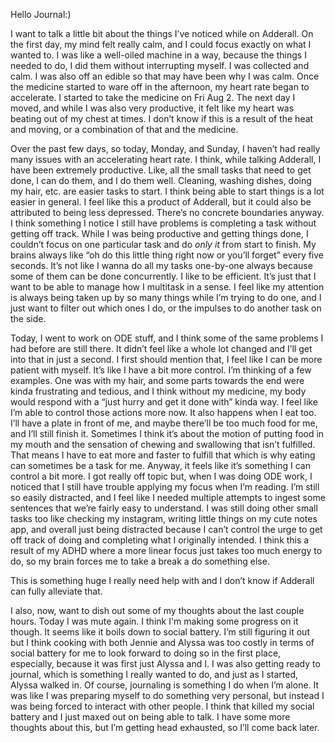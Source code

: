 
Hello Journal:)

I want to talk a little bit about the things I’ve noticed while on Adderall. On the first day, my mind felt really calm, and I could focus exactly on what I wanted to. I was like a well-oiled machine in a way, because the things I needed to do, I did them without interrupting myself. I was collected and calm. I was also off an edible so that may have been why I was calm. Once the medicine started to ware off in the afternoon, my heart rate began to accelerate. I started to take the medicine on Fri Aug 2. The next day I moved, and while I was also very productive, it felt like my heart was beating out of my chest at times. I don’t know if this is a result of the heat and moving, or a combination of that and the medicine. 

Over the past few days, so today, Monday, and Sunday, I haven’t had really many issues with an accelerating heart rate. I think, while talking Adderall, I have been extremely productive. Like, all the small tasks that need to get done, I can do them, and I do them well. Cleaning, washing dishes, doing my hair, etc. are easier tasks to start. I think being able to start things is a lot easier in general. I feel like this a product of Adderall, but it could also be attributed to being less depressed. There’s no concrete boundaries anyway. I think something I notice I still have problems is completing a task without getting off track. While I was being productive and getting things done, I couldn’t focus on one particular task and do *only it* from start to finish. My brains always like “oh do this little thing right now or you’ll forget” every five seconds. It’s not like I wanna do all my tasks one-by-one always because some of them can be done concurrently. I like to be efficient. It’s just that I want to be able to manage how I multitask in a sense. I feel like my attention is always being taken up by so many things while I’m trying to do one, and I just want to filter out which ones I do, or the impulses to do another task on the side. 

Today, I went to work on ODE stuff, and I think some of the same problems I had before are still there. It didn’t feel like a whole lot changed and I’ll get into that in just a second. I first should mention that, I feel like I can be more patient with myself. It’s like I have a bit more control. I’m thinking of a few examples. One was with my hair, and some parts towards the end were kinda frustrating and tedious, and I think without my medicine, my body would respond with a “just hurry and get it done with” kinda way. I feel like I’m able to control those actions more now. It also happens when I eat too. I’ll have a plate in front of me, and maybe there’ll be too much food for me, and I’ll still finish it. Sometimes I think it’s about the motion of putting food in my mouth and the sensation of chewing and swallowing that isn’t fulfilled. That means I have to eat more and faster to fulfill that which is why eating can sometimes be a task for me. Anyway, it feels like it’s something I can control a bit more. I got really off topic but, when I was doing ODE work, I noticed that I still have trouble applying my focus when I’m reading. I’m still so easily distracted, and I feel like I needed multiple attempts to ingest some sentences that we’re fairly easy to understand. I was still doing other small tasks too like checking my instagram, writing little things on my cute notes app, and overall just being distracted because I can’t control the urge to get off track of doing and completing what I originally intended. I think this a result of my ADHD where a more linear focus just takes too much energy to do, so my brain forces me to take a break a do something else. 

This is something huge I really need help with and I don’t know if Adderall can fully alleviate that. 

I also, now, want to dish out some of my thoughts about the last couple hours. Today I was mute again. I think I'm making some progress on it though. It seems like it boils down to social battery. I’m still figuring it out but I think cooking with both Jennie and Alyssa was too costly in terms of social battery for me to look forward to doing so in the first place, especially, because it was first just Alyssa and I. I was also getting ready to journal, which is something I really wanted to do, and just as I started, Alyssa walked in. Of course, journaling is something I do when I’m alone. It was like I was preparing myself to do something very personal, but instead I was being forced to interact with other people. I think that killed my social battery and I just maxed out on being able to talk. I have some more thoughts about this, but I’m getting head exhausted, so I’ll come back later.